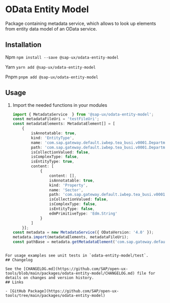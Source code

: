 # OData Entity Model

Package containing metadata service, which allows to look up elements from entity data model of an OData service.

## Installation
Npm
`npm install --save @sap-ux/odata-entity-model`

Yarn
`yarn add @sap-ux/odata-entity-model`

Pnpm
`pnpm add @sap-ux/odata-entity-model`

## Usage

1. Import the needed functions in your modules

    ```typescript
    import { MetadataService  } from '@sap-ux/odata-entity-model';
    const metadataFileUri = 'testFileUri';
    const metadataElements: MetadataElement[] = [
        {
            isAnnotatable: true,
            kind: 'EntityType',
            name: 'com.sap.gateway.default.iwbep.tea_busi.v0001.Department',
            path: 'com.sap.gateway.default.iwbep.tea_busi.v0001.Department',
            isCollectionValued: false,
            isComplexType: false,
            isEntityType: true,
            content: [
                {
                    content: [],
                    isAnnotatable: true,
                    kind: 'Property',
                    name: 'Sector',
                    path: 'com.sap.gateway.default.iwbep.tea_busi.v0001.Department/Sector',
                    isCollectionValued: false,
                    isComplexType: false,
                    isEntityType: false,
                    edmPrimitiveType: 'Edm.String'
                }
            ]
        }];
    const metadata = new MetadataService({ ODataVersion: '4.0' });
    metadata.import(metadataElements, metadataFileUri);
    const pathBase = metadata.getMetadataElement('com.sap.gateway.default.iwbep.tea_busi.v0001.Department');
```

For usage examples see unit tests in `odata-entity-model/test`.
## Changelog

See the [CHANGELOG.md](https://github.com/SAP/open-ux-tools/blob/main/packages/odata-entity-model/CHANGELOG.md) file for details on changes and version history.
## Links

- [GitHub Package](https://github.com/SAP/open-ux-tools/tree/main/packages/odata-entity-model)